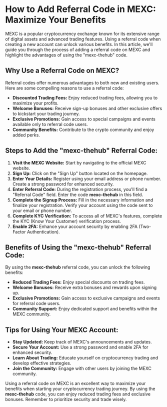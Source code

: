 <h1>How to Add Referral Code in MEXC: Maximize Your Benefits</h1>
<p>MEXC is a popular cryptocurrency exchange known for its extensive range of digital assets and advanced trading features. Using a referral code when creating a new account can unlock various benefits. In this article, we'll guide you through the process of adding a referral code on MEXC and highlight the advantages of using the "mexc-thehub" code.</p>
<h2>Why Use a Referral Code on MEXC?</h2>
<p>Referral codes offer numerous advantages to both new and existing users. Here are some compelling reasons to use a referral code:</p>
<ul>
    <li><strong>Discounted Trading Fees:</strong> Enjoy reduced trading fees, allowing you to maximize your profits.</li>
    <li><strong>Welcome Bonuses:</strong> Receive sign-up bonuses and other exclusive offers to kickstart your trading journey.</li>
    <li><strong>Exclusive Promotions:</strong> Gain access to special campaigns and events available only to referral code users.</li>
    <li><strong>Community Benefits:</strong> Contribute to the crypto community and enjoy added perks.</li>
</ul>
<h2>Steps to Add the "mexc-thehub" Referral Code:</h2>
<ol>
    <li><strong>Visit the MEXC Website:</strong> Start by navigating to the official MEXC website.</li>
    <li><strong>Sign Up:</strong> Click on the "Sign Up" button located on the homepage.</li>
    <li><strong>Enter Your Details:</strong> Register using your email address or phone number. Create a strong password for enhanced security.</li>
    <li><strong>Enter Referral Code:</strong> During the registration process, you'll find a "Referral Code" field. Enter the code <strong>mexc-thehub</strong> in this field.</li>
    <li><strong>Complete the Signup Process:</strong> Fill in the necessary information and finalize your registration. Verify your account using the code sent to your email or phone number.</li>
    <li><strong>Complete KYC Verification:</strong> To access all of MEXC's features, complete the KYC (Know Your Customer) verification process.</li>
    <li><strong>Enable 2FA:</strong> Enhance your account security by enabling 2FA (Two-Factor Authentication).</li>
</ol>
<h2>Benefits of Using the "mexc-thehub" Referral Code:</h2>
<p>By using the <strong>mexc-thehub</strong> referral code, you can unlock the following benefits:</p>
<ul>
    <li><strong>Reduced Trading Fees:</strong> Enjoy special discounts on trading fees.</li>
    <li><strong>Welcome Bonuses:</strong> Receive extra bonuses and rewards upon signing up.</li>
    <li><strong>Exclusive Promotions:</strong> Gain access to exclusive campaigns and events for referral code users.</li>
    <li><strong>Community Support:</strong> Enjoy dedicated support and benefits within the MEXC community.</li>
</ul>
<h2>Tips for Using Your MEXC Account:</h2>
<ul>
    <li><strong>Stay Updated:</strong> Keep track of MEXC's announcements and updates.</li>
    <li><strong>Secure Your Account:</strong> Use a strong password and enable 2FA for enhanced security.</li>
    <li><strong>Learn About Trading:</strong> Educate yourself on cryptocurrency trading and develop effective strategies.</li>
    <li><strong>Join the Community:</strong> Engage with other users by joining the MEXC community.</li>
</ul>
<p>Using a referral code on MEXC is an excellent way to maximize your benefits when starting your cryptocurrency trading journey. By using the <strong>mexc-thehub</strong> code, you can enjoy reduced trading fees and exclusive bonuses. Remember to prioritize security and trade wisely.</p>
